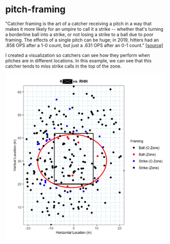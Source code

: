 # pitch-framing

"Catcher framing is the art of a catcher receiving a pitch in a way that makes it more likely for an umpire to call it a strike -- whether that's turning a borderline ball into a strike, or not losing a strike to a ball due to poor framing. The effects of a single pitch can be huge; in 2019, hitters had an .858 OPS after a 1-0 count, but just a .631 OPS after an 0-1 count." [[source]](https://www.mlb.com/glossary/statcast/catcher-framing)

I created a visualization so catchers can see how they perform when pitches are in different locations. In this example, we can see that this catcher tends to miss strike calls in the top of the zone.

<p align="center">
  <img src="img/framing_example.png" />
</p>
